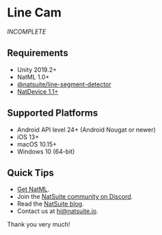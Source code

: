 # Line Cam
*INCOMPLETE*

## Requirements
- Unity 2019.2+
- NatML 1.0+
- [@natsuite/line-segment-detector](https://hub.natsuite.io/predictor/@natsuite/line-segment-detector)
- [NatDevice 1.1+](https://assetstore.unity.com/packages/tools/integration/natdevice-media-device-api-162053)

## Supported Platforms
- Android API level 24+ (Android Nougat or newer)
- iOS 13+
- macOS 10.15+
- Windows 10 (64-bit)

## Quick Tips
- [Get NatML](https://github.com/natsuite/NatML).
- Join the [NatSuite community on Discord](https://discord.gg/y5vwgXkz2f).
- Read the [NatSuite blog](https://blog.natsuite.io/).
- Contact us at [hi@natsuite.io](mailto:hi@natsuite.io).

Thank you very much!
